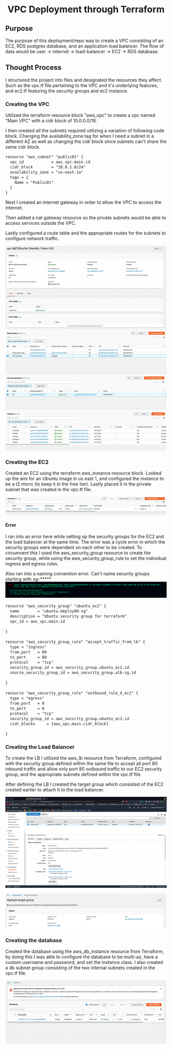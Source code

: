 
<h1 align=center>VPC Deployment through Terraform</h1>

## Purpose 

The purpose of this deployment/repo was to create a VPC consisting of an EC2, RDS postgres database, and an application load balancer. 
The flow of data would be user -> internet -> load-balancer -> EC2 -> RDS database. 

## Thought Process

I structured the project into files and designated the resources they affect. Such as the vpc.tf file pertaining to the VPC and it's underlying features, and ec2.tf featuring the security groups and ec2 instance.

### Creating the VPC

Utilized the terraform resource block "aws_vpc" to create a vpc named "Main VPC" with a cidr block of 10.0.0.0/18. 

I then created all the subnets required utilizing a variation of following code block. Changing the availability_zone tag for when I need a subnet in a different AZ as well as changing the cidr block since subnets can't share the same cidr block. 
```
resource "aws_subnet" "public01" {
  vpc_id            = aws_vpc.main.id
  cidr_block        = "10.0.1.0/24"
  availability_zone = "us-east-1a"
  tags = {
    Name = "Public01"
  }
}
```

Next I created an internet gateway in order to allow the VPC to access the internet. 

Then added a nat gateway resource so the private subnets would be able to access services outside the VPC. 

Lastly configured a route table and the appropriate routes for the subnets to configure network traffic. 

![Pic of the vpc](./screenshots/vpc_proof.png)
![Pic of the route tables](./screenshots/route_tables_proof.png)
![Pic of internet gateway](./screenshots/ig_proof.png)
![Pic of the subnets](./screenshots/subnets_proof.png)

### Creating the EC2

Created an EC2 using the terraform aws_instance resource block. Looked up the ami for an Ubuntu image in us east 1, and configured the instance to be a t2.micro (to keep it in the free tier). Lastly placed it in the private subnet that was created in the vpc.tf file.

![Pic of the EC2](./screenshots/ec2_proof.png)

#### Error

I ran into an error here while setting up the security groups for the EC2 and the load balancer at the same time. The error was a cycle error in which the security groups were dependent on each other to be created. To circumvent this I used the aws_security_group resource to create the security group, while using the aws_security_group_rule to set the individual ingress and egress rules. 

Also ran into a naming convention error. Can't name security groups starting with sg-*****
![Naming Error](./screenshots/naming_error.png)

```
resource "aws_security_group" "ubuntu_ec2" {
  name        = "ubuntu-deploy09-sg"
  description = "Ubuntu security group for terraform"
  vpc_id = aws_vpc.main.id

}

resource "aws_security_group_rule" "accept_traffic_from_lb" {
  type = "ingress"
  from_port   = 80
  to_port     = 80
  protocol    = "tcp"
  security_group_id = aws_security_group.ubuntu_ec2.id
  source_security_group_id = aws_security_group.alb-sg.id
  
}

resource "aws_security_group_rule" "outbound_rule_4_ec2" {
  type = "egress"
  from_port   = 0
  to_port     = 0
  protocol    = "tcp"
  security_group_id = aws_security_group.ubuntu_ec2.id
  cidr_blocks     = [aws_vpc.main.cidr_block]
  
}
```

### Creating the Load Balancer

To create the LB I utilized the aws_lb resource from Terraform, configured with the security group defined within the same file to accept all port 80 inbound traffic and allow only port 80 outbound traffic to our EC2 security group, and the appropriate subnets defined within the vpc.tf file.

After defining the LB I created the target group which consisted of the EC2 created earlier to attach it to the load balancer.

![Picture of the LB](./screenshots/load_balancer_proof.png)

![Picture of the tg](./screenshots/target_group.png)


### Creating the database

Created the database using the aws_db_instance resource from Terraform, by doing this I was able to configure the database to be multi-az, have a custom username and password, and set the instance class. I also created a db subnet group consisting of the two internal subnets created in the vpc.tf file. 

![Picture of the database](./screenshots/database_proof.png)